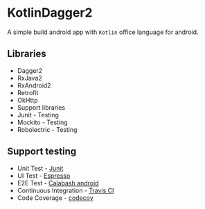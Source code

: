 # KotlinDagger2 

A simple build android app with `Kotlin` office language for android.

## Libraries
- Dagger2
- RxJava2
- RxAndroid2
- Retrofit
- OkHttp
- Support libraries
- Junit - Testing 
- Mockito - Testing 
- Robolectric - Testing

## Support testing
- Unit Test - [Junit](https://github.com/junit-team/junit4)
- UI Test - [Espresso](https://developer.android.com/training/testing/ui-testing/espresso-testing.html)
- E2E Test - [Calabash android](https://github.com/calabash/calabash-android)
- Continuous Integration - [Travis CI](https://travis-ci.org)
- Code Coverage - [codecov](https://codecov.io/)
